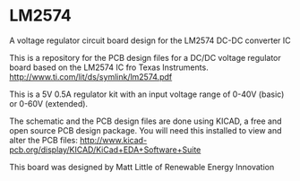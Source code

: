 # LM2574
A voltage regulator circuit board design for the LM2574 DC-DC converter IC

This is a repository for the PCB design files for a DC/DC voltage regulator board based on the LM2574 IC fro Texas Instruments.
http://www.ti.com/lit/ds/symlink/lm2574.pdf

This is a 5V 0.5A regulator kit with an input voltage range of 0-40V (basic) or 0-60V (extended).

The schematic and the PCB design files are done using KICAD, a free and open source PCB design package. 
You will need this installed to view and alter the PCB files:
http://www.kicad-pcb.org/display/KICAD/KiCad+EDA+Software+Suite

This board was designed by Matt Little of Renewable Energy Innovation
